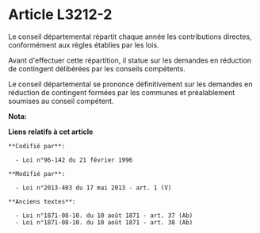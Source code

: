 # Article L3212-2

Le conseil départemental répartit chaque année les contributions directes, conformément aux règles établies par les lois.

Avant d'effectuer cette répartition, il statue sur les demandes en réduction de contingent délibérées par les conseils
compétents.

Le conseil départemental se prononce définitivement sur les demandes en réduction de contingent formées par les communes et
préalablement soumises au conseil compétent.

**Nota:**



**Liens relatifs à cet article**

	**Codifié par**:

	  - Loi n°96-142 du 21 février 1996

	**Modifié par**:

	  - Loi n°2013-403 du 17 mai 2013 - art. 1 (V)

	**Anciens textes**:

	  - Loi n°1871-08-10. du 10 août 1871 - art. 37 (Ab)
	  - Loi n°1871-08-10. du 10 août 1871 - art. 38 (Ab)
